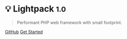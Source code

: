 <!-- _coverpage.md -->

# 💡 Lightpack <small>1.0</small>

> Performant PHP web framework with small footprint.

[GitHub](https://github.com/lightpack/lightpack/)
[Get Started](/introduction)
